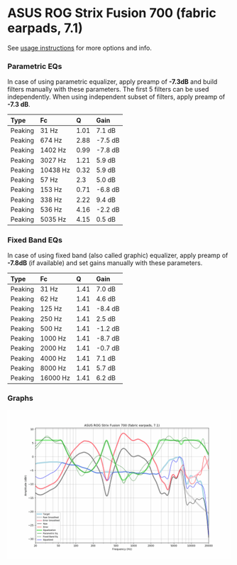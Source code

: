 # ASUS ROG Strix Fusion 700 (fabric earpads, 7.1)
See [usage instructions](https://github.com/jaakkopasanen/AutoEq#usage) for more options and info.

### Parametric EQs
In case of using parametric equalizer, apply preamp of **-7.3dB** and build filters manually
with these parameters. The first 5 filters can be used independently.
When using independent subset of filters, apply preamp of **-7.3 dB**.

| Type    | Fc       |    Q | Gain    |
|:--------|:---------|:-----|:--------|
| Peaking | 31 Hz    | 1.01 | 7.1 dB  |
| Peaking | 674 Hz   | 2.88 | -7.5 dB |
| Peaking | 1402 Hz  | 0.99 | -7.8 dB |
| Peaking | 3027 Hz  | 1.21 | 5.9 dB  |
| Peaking | 10438 Hz | 0.32 | 5.9 dB  |
| Peaking | 57 Hz    | 2.3  | 5.0 dB  |
| Peaking | 153 Hz   | 0.71 | -6.8 dB |
| Peaking | 338 Hz   | 2.22 | 9.4 dB  |
| Peaking | 536 Hz   | 4.16 | -2.2 dB |
| Peaking | 5035 Hz  | 4.15 | 0.5 dB  |

### Fixed Band EQs
In case of using fixed band (also called graphic) equalizer, apply preamp of **-7.8dB**
(if available) and set gains manually with these parameters.

| Type    | Fc       |    Q | Gain    |
|:--------|:---------|:-----|:--------|
| Peaking | 31 Hz    | 1.41 | 7.0 dB  |
| Peaking | 62 Hz    | 1.41 | 4.6 dB  |
| Peaking | 125 Hz   | 1.41 | -8.4 dB |
| Peaking | 250 Hz   | 1.41 | 2.5 dB  |
| Peaking | 500 Hz   | 1.41 | -1.2 dB |
| Peaking | 1000 Hz  | 1.41 | -8.7 dB |
| Peaking | 2000 Hz  | 1.41 | -0.7 dB |
| Peaking | 4000 Hz  | 1.41 | 7.1 dB  |
| Peaking | 8000 Hz  | 1.41 | 5.7 dB  |
| Peaking | 16000 Hz | 1.41 | 6.2 dB  |

### Graphs
![](./ASUS%20ROG%20Strix%20Fusion%20700%20(fabric%20earpads,%207.1).png)